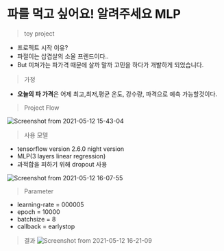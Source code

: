 # 파를 먹고 싶어요! 알려주세요 MLP
> toy project

- 프로젝트 시작 이유?
- 파절이는 삽겹살의 소울 프렌드이다..
- But 미쳐가는 파가격 때문에 살까 말까 고민을 하다가 개발하게 되었습니다.

> 가정
- **오늘의 파 가격**은 어제 최고,최저,평균 온도, 강수량, 파격으로 예측 가능할것이다.

> Project Flow

![Screenshot from 2021-05-12 15-43-04](https://user-images.githubusercontent.com/72845895/117930295-ca63a300-b338-11eb-9b1d-42e0a79d8c2c.png)


> 사용 모델 
- tensorflow version 2.6.0 night version
- MLP(3 layers linear regression)  
- 과적합을 피하기 위해 dropout 사용 


![Screenshot from 2021-05-12 16-07-55](https://user-images.githubusercontent.com/72845895/117933358-73f86380-b33c-11eb-90e5-5643ed3d0beb.png)


> Parameter
- learning-rate = 000005
- epoch = 10000
- batchsize = 8
- callback = earlystop

> 결과 
![Screenshot from 2021-05-12 16-21-09](https://user-images.githubusercontent.com/72845895/117934895-19600700-b33e-11eb-9a6b-1dc98d1b24f0.png)

